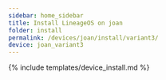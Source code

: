 ```yaml
---
sidebar: home_sidebar
title: Install LineageOS on joan
folder: install
permalink: /devices/joan/install/variant3/
device: joan_variant3
---
```

{% include templates/device_install.md %}
